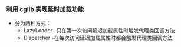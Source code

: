 ### 利用 cglib 实现延时加载功能 ###
 - 分为两种方式：
    - LazyLoader -只在第一次访问延迟加载属性时触发代理类回调方法
    - Dispatcher -在每次访问延迟加载属性时都会触发代理类回调方法